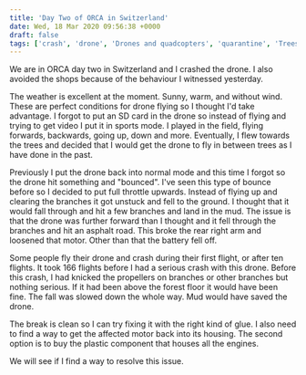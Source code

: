 ```yaml
---
title: 'Day Two of ORCA in Switzerland'
date: Wed, 18 Mar 2020 09:56:38 +0000
draft: false
tags: ['crash', 'drone', 'Drones and quadcopters', 'quarantine', 'Trees']
---
```


We are in ORCA day two in Switzerland and I crashed the drone. I also avoided the shops because of the behaviour I witnessed yesterday.

The weather is excellent at the moment. Sunny, warm, and without wind. These are perfect conditions for drone flying so I thought I'd take advantage. I forgot to put an SD card in the drone so instead of flying and trying to get video I put it in sports mode. I played in the field, flying forwards, backwards, going up, down and more. Eventually, I flew towards the trees and decided that I would get the drone to fly in between trees as I have done in the past.

Previously I put the drone back into normal mode and this time I forgot so the drone hit something and "bounced". I've seen this type of bounce before so I decided to put full throttle upwards. Instead of flying up and clearing the branches it got unstuck and fell to the ground. I thought that it would fall through and hit a few branches and land in the mud. The issue is that the drone was further forward than I thought and it fell through the branches and hit an asphalt road. This broke the rear right arm and loosened that motor. Other than that the battery fell off.

Some people fly their drone and crash during their first flight, or after ten flights. It took 166 flights before I had a serious crash with this drone. Before this crash, I had knicked the propellers on branches or other branches but nothing serious. If it had been above the forest floor it would have been fine. The fall was slowed down the whole way. Mud would have saved the drone.

The break is clean so I can try fixing it with the right kind of glue. I also need to find a way to get the affected motor back into its housing. The second option is to buy the plastic component that houses all the engines.

We will see if I find a way to resolve this issue.